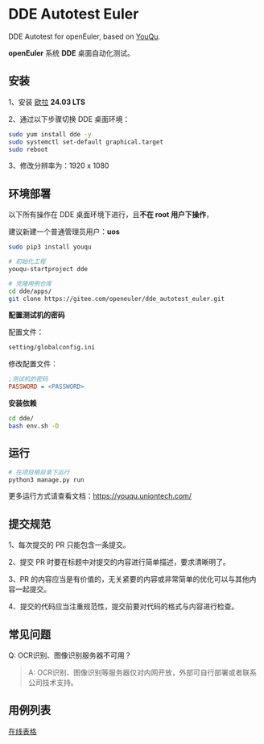 # DDE Autotest Euler

DDE Autotest for openEuler, based on [YouQu](https://youqu.uniontech.com/).

**openEuler** 系统 **DDE** 桌面自动化测试。

## 安装

1、安装 [欧拉](https://www.openeuler.org/zh/download/) **24.03 LTS**

2、通过以下步骤切换 DDE 桌面环境：

```bash
sudo yum install dde -y
sudo systemctl set-default graphical.target
sudo reboot
```
3、修改分辨率为：1920 x 1080

## 环境部署

以下所有操作在 DDE 桌面环境下进行，且**不在 root 用户下操作**，

建议新建一个普通管理员用户：**uos**

```bash
sudo pip3 install youqu

# 初始化工程
youqu-startproject dde

# 克隆用例仓库
cd dde/apps/
git clone https://gitee.com/openeuler/dde_autotest_euler.git
```

**配置测试机的密码**

配置文件：
```bash
setting/globalconfig.ini
```

修改配置文件：
```ini
;测试机的密码
PASSWORD = <PASSWORD>
```

**安装依赖**

```bash
cd dde/
bash env.sh -D
```

## 运行

```bash
# 在项目根目录下运行
python3 manage.py run
```

更多运行方式请查看文档：https://youqu.uniontech.com/

## 提交规范

1、每次提交的 PR 只能包含一条提交。

2、提交 PR 时要在标题中对提交的内容进行简单描述，要求清晰明了。

3、PR 的内容应当是有价值的，无关紧要的内容或非常简单的优化可以与其他内容一起提交。

4、提交的代码应当注重规范性，提交前要对代码的格式与内容进行检查。

## 常见问题
Q: OCR识别、图像识别服务器不可用？

> A: OCR识别、图像识别等服务器仅对内网开放，外部可自行部署或者联系公司技术支持。

## 用例列表

[在线表格](https://doc.weixin.qq.com/sheet/e3_Ab8A1gYLABUA8lV99qfQWO7XU3Vhn?scode=AEoAsgdxAAYAl5RLlkAJgAbQaKAB8&tab=BB08J2)